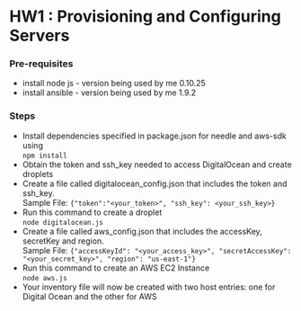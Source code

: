 # HW1 : Provisioning and Configuring Servers

### Pre-requisites ###
* install node js - version being used by me 0.10.25
* install ansible - version being used by me 1.9.2

### Steps ###
* Install dependencies specified in package.json for needle and aws-sdk using <br/>
`npm install` <br/>
* Obtain the token and ssh_key needed to access DigitalOcean and create droplets 
* Create a file called digitalocean_config.json that includes the token and ssh_key. <br/>
  Sample File: `{"token":"<your_token>", "ssh_key": <your_ssh_key>}`
* Run this command to create a droplet <br/>`node digitalocean.js` <br/>
* Create a file called aws_config.json that includes the accessKey, secretKey and region.<br/>
  Sample File: `{"accessKeyId": "<your_access_key>", "secretAccessKey": "<your_secret_key>", "region": "us-east-1"}`
* Run this command to create an AWS EC2 Instance <br/> `node aws.js` <br/>
* Your inventory file will now be created with two host entries: one for Digital Ocean and the other for AWS
